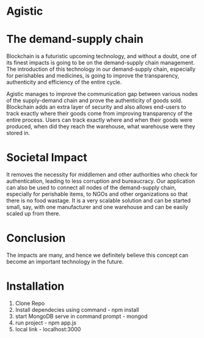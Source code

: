 # Agistic
# The demand-supply chain

Blockchain is a futuristic upcoming technology, and without a doubt, one of its finest impacts is going to be on the demand-supply chain management. The introduction of this technology in our demand-supply chain, especially for perishables and medicines, is going to improve the transparency, authenticity and efficiency of the entire cycle. 

Agistic manages to improve the communication gap between various nodes of the supply-demand chain and prove the authenticity of goods sold. Blockchain adds an extra layer of security and also allows end-users to track exactly where their goods come from improving transparency of the entire process. Users can track exactly where and when their goods were produced, when did they reach the warehouse, what warehouse were they stored in.

# Societal Impact

It removes the necessity for middlemen and other authorities who check for authentication, leading to less corruption and bureaucracy. Our application can also be used to connect all nodes of the demand-supply chain, especially for perishable items, to NGOs and other organizations so that there is no food wastage. It is a very scalable solution and can be started small, say, with one manufacturer and one warehouse and can be easily scaled up from there.

# Conclusion

The impacts are many, and hence we definitely believe this concept can become an important technology in the future.

# Installation
 1) Clone Repo
 2) Install dependecies using command - npm install
 3) start MongoDB serve in command prompt - mongod
 4) run project - npm app.js
 5) local link - localhost:3000
